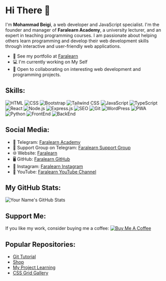 # Hi There 👋

I'm **Mohammad Beigi**, a web developer and JavaScript specialist. I'm the founder and manager of **Faralearn Academy**, a university lecturer, and an expert in teaching programming courses. I am passionate about helping others learn programming and develop their web development skills through interactive and user-friendly web applications.

- 🔗 See my portfolio at [Faralearn](https://faralearn.com/)
- 💻 I'm currently working on My Self
- 🤝 Open to collaborating on interesting web development and programming projects.

## Skills:
![HTML](https://img.shields.io/badge/-HTML-E34F26?style=flat-square&logo=html5&logoColor=white)
![CSS](https://img.shields.io/badge/-CSS-1572B6?style=flat-square&logo=css3)
![Bootstrap](https://img.shields.io/badge/-Bootstrap-563D7C?style=flat-square&logo=bootstrap)
![Tailwind CSS](https://img.shields.io/badge/-TailwindCSS-38B2AC?style=flat-square&logo=tailwind-css)
![JavaScript](https://img.shields.io/badge/-JavaScript-F7DF1E?style=flat-square&logo=javascript&logoColor=black)
![TypeScript](https://img.shields.io/badge/-TypeScript-007ACC?style=flat-square&logo=typescript)
![React](https://img.shields.io/badge/-React-61DAFB?style=flat-square&logo=react)
![Node.js](https://img.shields.io/badge/-Node.js-339933?style=flat-square&logo=node.js)
![Express.js](https://img.shields.io/badge/-Express.js-000000?style=flat-square&logo=express)
![SEO](https://img.shields.io/badge/-SEO-4CAF50?style=flat-square&logo=seo)
![Git](https://img.shields.io/badge/-Git-F05032?style=flat-square&logo=git)
![WordPress](https://img.shields.io/badge/-WordPress-21759B?style=flat-square&logo=wordpress)
![PWA](https://img.shields.io/badge/-PWA-5A0FC8?style=flat-square&logo=pwa)
![Python](https://img.shields.io/badge/-Python-3776AB?style=flat-square&logo=python)
![FrontEnd](https://img.shields.io/badge/-FrontEnd-42A5F5?style=flat-square)
![BackEnd](https://img.shields.io/badge/-BackEnd-FFA726?style=flat-square)

## Social Media:
- 📱 Telegram: [Faralearn Academy](https://t.me/Faralearn_academy)
- 💬 Support Group on Telegram: [Faralearn Support Group](https://t.me/faralearngroup)
- 🌐 Website: [Faralearn](https://faralearn.com)
- 🖥️ GitHub: [Faralearn GitHub](https://github.com/faralearn?tab=repositories)
- 📸 Instagram: [Faralearn Instagram](https://instagram.com/faralearn1)
- 🎥 YouTube: [Faralearn YouTube Channel](https://youtube.com/channel/UCcV6Gxl7kiiKVBAmOmzjOtQ)

## My GitHub Stats:
![Your Name's GitHub Stats](https://github-readme-stats.vercel.app/api?username=faralearn&show_icons=true&theme=radical)

## Support Me:
If you like my work, consider buying me a coffee:
[![Buy Me A Coffee](https://img.shields.io/badge/Buy%20Me%20a%20Coffee-donate-yellow?style=flat-square)](https://www.buymeacoffee.com/YourProfile)

## Popular Repositories:
- [Git Tutorial](https://github.com/faralearn/git-tutorial)
- [Shop](https://github.com/faralearn/shop)
- [My Project Learning](https://github.com/faralearn/my-project-learning)
- [CSS Grid Gallery](https://github.com/faralearn/css-grid-gallery)
